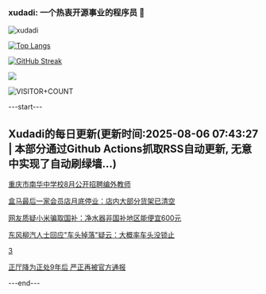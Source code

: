 ### xudadi: 一个热衷开源事业的程序员 👋

![xudadi](https://github-readme-stats-git-masterorgs-github-readme-stats-team.vercel.app/api?username=xudadi)

[![Top Langs](https://github-readme-stats.vercel.app/api/top-langs/?username=xudadi)](https://github.com/anuraghazra/github-readme-stats)

[![GitHub Streak](https://streak-stats.demolab.com?user=xudadi&locale=zh_Hans)](https://git.io/streak-stats)

![](https://raw.githubusercontent.com/xudadi/xudadi/main/assets/github-contribution-grid-snake.svg)

![VISITOR+COUNT](https://komarev.com/ghpvc/?username=xudadi&label=VISITOR+COUNT)


---start---

## Xudadi的每日更新(更新时间:2025-08-06 07:43:27 | 本部分通过Github Actions抓取RSS自动更新, 无意中实现了自动刷绿墙...)

[重庆市南华中学校8月公开招聘编外教师](https://www.gongkaoleida.com/article/2551066)

[盒马最后一家会员店月底停业：店内大部分货架已清空](https://m.163.com/news/article/K67SM1250512D3VJ.html)

[网友质疑小米骗取国补：净水器非国补地区能便宜600元](https://m.163.com/news/article/K67LVJAN0534P59R.html)

[东风柳汽人士回应"车头掉落"疑云：大概率车头没锁止](https://m.163.com/news/article/K67D3UJI0519DDQ2.html)

[3](https://m.163.com/touch/news/sub/domestic)

[正厅降为正处9年后 严正再被官方通报](https://m.163.com/news/article/K67P20T0053469LG.html)

---end---
